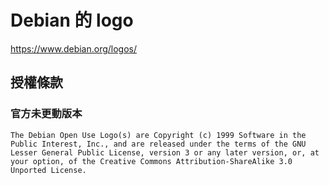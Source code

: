 # Debian 的 logo
<https://www.debian.org/logos/>

## 授權條款
### 官方未更動版本
```
The Debian Open Use Logo(s) are Copyright (c) 1999 Software in the Public Interest, Inc., and are released under the terms of the GNU Lesser General Public License, version 3 or any later version, or, at your option, of the Creative Commons Attribution-ShareAlike 3.0 Unported License.
```